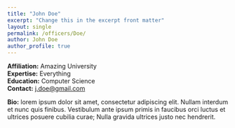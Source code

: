 ```yaml
---
title: "John Doe"
excerpt: "Change this in the excerpt front matter"
layout: single
permalink: /officers/Doe/
author: John Doe
author_profile: true
---
```


<strong>Affiliation:</strong>  Amazing University
<br>
<strong>Expertise:</strong>  Everything
<br>
<strong>Education:</strong>  Computer Science
<br>
<strong>Contact:</strong>  j.doe@gmail.com
<br>

<strong>Bio:</strong> lorem ipsum dolor sit amet, consectetur adipiscing elit. Nullam interdum et nunc quis finibus. Vestibulum ante ipsum primis in faucibus orci luctus et ultrices posuere cubilia curae; Nulla gravida ultrices justo nec hendrerit.


